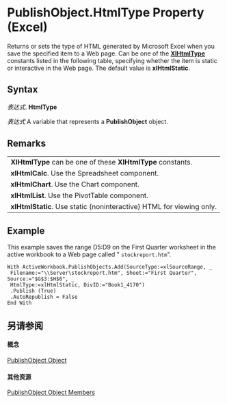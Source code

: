 
# PublishObject.HtmlType Property (Excel)

Returns or sets the type of HTML generated by Microsoft Excel when you save the specified item to a Web page. Can be one of the  **[XlHtmlType](1eb7246a-ca31-f468-0a75-363af7100e98.md)** constants listed in the following table, specifying whether the item is static or interactive in the Web page. The default value is **xlHtmlStatic**.


## Syntax

 _表达式_. **HtmlType**

 _表达式_ A variable that represents a **PublishObject** object.


## Remarks




||
|:-----|
|**XlHtmlType** can be one of these **XlHtmlType** constants.|
|**xlHtmlCalc**. Use the Spreadsheet component.|
|**xlHtmlChart**. Use the Chart component.|
|**xlHtmlList**. Use the PivotTable component.|
|**xlHtmlStatic**. Use static (noninteractive) HTML for viewing only.|

## Example

This example saves the range D5:D9 on the First Quarter worksheet in the active workbook to a Web page called " `stockreport.htm`". 


```
With ActiveWorkbook.PublishObjects.Add(SourceType:=xlSourceRange, _ 
 Filename:="\\Server\stockreport.htm", Sheet:="First Quarter", Source:="$G$3:$H$6", _ 
 HtmlType:=xlHtmlStatic, DivID:="Book1_4170") 
 .Publish (True) 
 .AutoRepublish = False 
End With
```


## 另请参阅


#### 概念


[PublishObject Object](da719d86-b65b-3bbd-c0fc-8b3113777540.md)
#### 其他资源


[PublishObject Object Members](http://msdn.microsoft.com/library/3091c7b1-69f2-d523-7a43-1a72837f96d6%28Office.15%29.aspx)